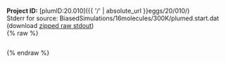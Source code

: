 **Project ID:** [plumID:20.010]({{ '/' | absolute_url }}eggs/20/010/)  
Stderr for source:  BiasedSimulations/16molecules/300K/plumed.start.dat   
(download [zipped raw stdout](plumed.start.dat.plumed.stdout.txt.zip))  
{% raw %}
<pre>
</pre>
{% endraw %}
